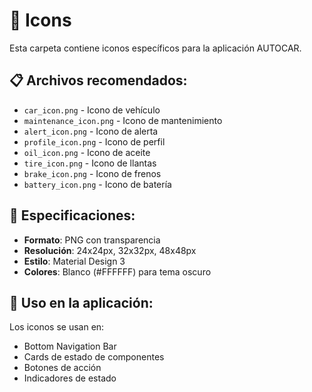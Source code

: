 # 📁 Icons

Esta carpeta contiene iconos específicos para la aplicación AUTOCAR.

## 📋 Archivos recomendados:

- `car_icon.png` - Icono de vehículo
- `maintenance_icon.png` - Icono de mantenimiento
- `alert_icon.png` - Icono de alerta
- `profile_icon.png` - Icono de perfil
- `oil_icon.png` - Icono de aceite
- `tire_icon.png` - Icono de llantas
- `brake_icon.png` - Icono de frenos
- `battery_icon.png` - Icono de batería

## 📐 Especificaciones:

- **Formato**: PNG con transparencia
- **Resolución**: 24x24px, 32x32px, 48x48px
- **Estilo**: Material Design 3
- **Colores**: Blanco (#FFFFFF) para tema oscuro

## 🎨 Uso en la aplicación:
Los iconos se usan en:
- Bottom Navigation Bar
- Cards de estado de componentes
- Botones de acción
- Indicadores de estado
